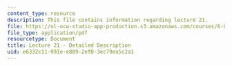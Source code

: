 ```yaml
---
content_type: resource
description: This file contains information regarding lecture 21.
file: https://ol-ocw-studio-app-production.s3.amazonaws.com/courses/6-851-advanced-data-structures-spring-2012/e6332c11991ee8092ef03ec79ea5c2a1_MIT6_851S12_Lecture21.pdf
file_type: application/pdf
resourcetype: Document
title: Lecture 21 - Detailed Description
uid: e6332c11-991e-e809-2ef0-3ec79ea5c2a1
---
```

